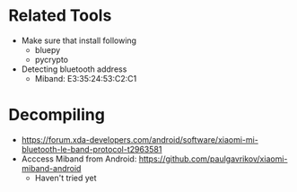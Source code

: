 # Related Tools 

* Make sure that install following
  * bluepy 
  * pycrypto
* Detecting bluetooth address
  * Miband: E3:35:24:53:C2:C1
  
  
# Decompiling 

* https://forum.xda-developers.com/android/software/xiaomi-mi-bluetooth-le-band-protocol-t2963581
* Acccess Miband from Android: https://github.com/paulgavrikov/xiaomi-miband-android
  * Haven't tried yet
